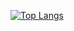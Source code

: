 [![Top Langs](https://github-readme-stats.vercel.app/api/top-langs/?username=IgorRSGraziano&layout=compact&theme=radical)](https://github.com/IgorRSGraziano)
